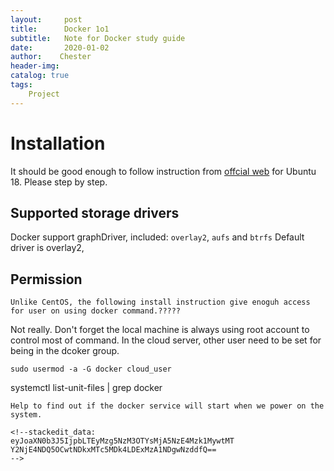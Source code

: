 ```yaml
---
layout:     post
title:      Docker 1o1
subtitle:   Note for Docker study guide
date:       2020-01-02
author:    Chester
header-img: 
catalog: true
tags:
    Project
---
```


# Installation
It should be good enough to follow instruction from [offcial web]([https://docs.docker.com/install/linux/docker-ce/ubuntu/](https://docs.docker.com/install/linux/docker-ce/ubuntu/)) for Ubuntu 18. 
Please step by step. 


## Supported storage drivers
Docker support graphDriver, included:
`overlay2`, `aufs` and `btrfs`
Default driver is overlay2,

## Permission
```
Unlike CentOS, the following install instruction give enoguh access for user on using docker command.?????
```


Not really. Don't forget the local machine is always using root account to control most of command. In the cloud server, other user need to be set for being in the dcoker group.


``````
sudo usermod -a -G docker cloud_user

``````
systemctl list-unit-files | grep docker
```
Help to find out if the docker service will start when we power on the system.

<!--stackedit_data:
eyJoaXN0b3J5IjpbLTEyMzg5NzM3OTYsMjA5NzE4Mzk1MywtMT
Y2NjE4NDQ5OCwtNDkxMTc5MDk4LDExMzA1NDgwNzddfQ==
-->